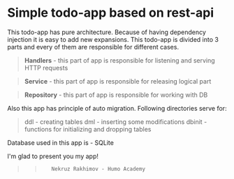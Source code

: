 # Simple todo-app based on rest-api
This todo-app has pure architecture. Because of having dependency injection it is easy to add new expansions. This todo-app is divided into 3 parts and every of them are responsible for different cases.
> **Handlers** - this part of app is responsible for listening  and serving HTTP requests

> **Service** - this part of app is responsible for releasing logical part 

> **Repository** - this part of app is responsible for working with DB

Also this app has principle of auto migration. Following directories serve for: 
> ddl - creating tables
> dml - inserting some modifications
> dbinit - functions for initializing and dropping tables

Database used in this app is - SQLite

I'm glad to present you my app!
>>        Nekruz Rakhimov - Humo Academy